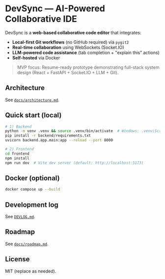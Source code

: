 # DevSync — AI-Powered Collaborative IDE

DevSync is a **web-based collaborative code editor** that integrates:
- **Local-first Git workflows** (no GitHub required) via `pygit2`
- **Real-time collaboration** using WebSockets (Socket.IO)
- **LLM-powered code assistance** (tab completion + "explain this" actions)
- **Self-hosted** via Docker

> MVP focus: Resume-ready prototype demonstrating full-stack system design (React + FastAPI + Socket.IO + LLM + Git).

## Architecture
See [`docs/architecture.md`](docs/architecture.md).

## Quick start (local)
```bash
# 1) Backend
python -m venv .venv && source .venv/bin/activate  # Windows: .venv\Scripts\activate
pip install -r backend/requirements.txt
uvicorn backend.app.main:app --reload --port 8000

# 2) Frontend
cd frontend
npm install
npm run dev  # Vite dev server (default: http://localhost:5173)
```

## Docker (optional)
```bash
docker compose up --build
```

## Development log
See [`DEVLOG.md`](DEVLOG.md).

## Roadmap
See [`docs/roadmap.md`](docs/roadmap.md).

## License
MIT (replace as needed).
